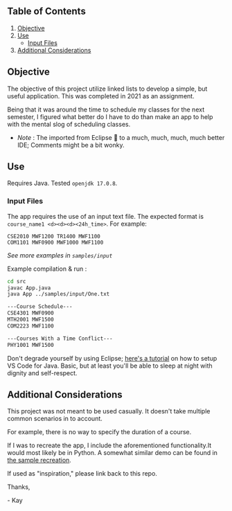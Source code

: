 ## Table of Contents
1. [Objective](#objective)
2. [Use](#use)
    * [Input Files](#input-files)
3. [Additional Considerations](#additional-considerations)


## Objective

The objective of this project utilize linked lists to develop a simple, but useful application. This was completed in 2021 as an assignment.

Being that it was around the time to schedule my classes for the next semester, I figured what better do I have to do than make an app to help with the mental slog of scheduling classes.

- _Note_ : The imported from Eclipse 🤢 to a much, much, much, much better IDE; Comments might be a bit wonky.


## Use

Requires Java. Tested `openjdk 17.0.8`.

### Input Files

The app requires the use of an input text file. The expected format is 
`course_name1 <d><d><d><24h_time>`. For example:

```
CSE2010 MWF1200 TR1400 MWF1100
COM1101 MWF0900 MWF1000 MWF1100
```

_See more examples in `samples/input`_

Example compilation & run :

```bash
cd src
javac App.java
java App ../samples/input/One.txt

---Course Schedule---
CSE4301 MWF0900
MTH2001 MWF1500
COM2223 MWF1100

---Courses With a Time Conflict---
PHY1001 MWF1500 
```

Don't degrade yourself by using Eclipse; [here's a tutorial](https://code.visualstudio.com/docs/java/java-tutorial) on how to setup VS Code for Java. Basic, but at least you'll be able to sleep at night with dignity and self-respect.

## Additional Considerations

This project was not meant to be used casually. It doesn't take multiple common scenarios in to account. 

For example, there is no way to specify the duration of a course.

If I was to recreate the app, I include the aforementioned functionality.It would most likely be in Python. A somewhat similar demo can be found in [the sample recreation](SampleRecreation.ipynb).

If used as "inspiration," please link back to this repo.

Thanks,

\- Kay

